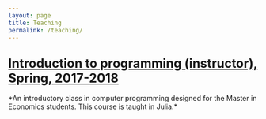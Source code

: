 ```yaml
---
layout: page
title: Teaching
permalink: /teaching/
---
```


<h2> <a href="/teaching/intro-prog-spring-18" style="font-size: 25px"> Introduction to programming (instructor), Spring, 2017-2018 </a> </h2>
*An introductory class in computer programming designed for the Master in Economics students. This course is taught in Julia.*
